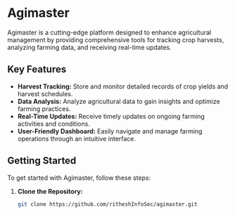 # Agimaster

Agimaster is a cutting-edge platform designed to enhance agricultural management by providing comprehensive tools for tracking crop harvests, analyzing farming data, and receiving real-time updates. 

## Key Features

- **Harvest Tracking:** Store and monitor detailed records of crop yields and harvest schedules.
- **Data Analysis:** Analyze agricultural data to gain insights and optimize farming practices.
- **Real-Time Updates:** Receive timely updates on ongoing farming activities and conditions.
- **User-Friendly Dashboard:** Easily navigate and manage farming operations through an intuitive interface.

## Getting Started

To get started with Agimaster, follow these steps:

1. **Clone the Repository:**
   ```bash
   git clone https://github.com/ritheshInfoSec/agimaster.git
